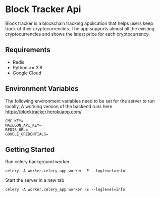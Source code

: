 # Block Tracker Api

Block tracker is a blockchain tracking application that helps users keep track of their cryptocurrencies.
The app supports almost all the existing cryptocurrencies and shows the latest
price for each cryptocurrency.

## Requirements
- Redis
- Python >= 3.8
- Google Cloud

## Environment Variables
The following environment variables need to be set for the server to run locally,
A working version of the backend runs here https://blocktracker.herokuapp.com/
```shell
CMC_KEY=
MAILGUN_API_KEY=
REDIS_URL=
GOOGLE_CREDENTIALS=
```

## Getting Started

Run celery background worker
```shell
celery -A worker.celery_app worker -E --loglevel=info
```
Start the server in a new tab
```shell
celery -A worker.celery_app worker -E --loglevel=info
```




